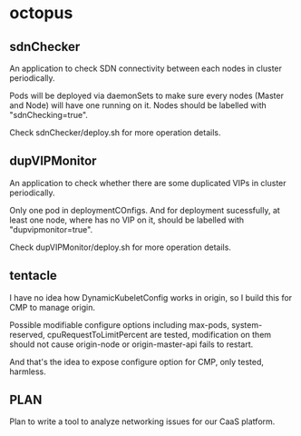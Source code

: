 # octopus

## sdnChecker

An application to check SDN connectivity between each nodes in cluster
periodically.

Pods will be deployed via daemonSets to make sure every nodes (Master and
Node) will have one running on it. Nodes should be labelled with "sdnChecking=true".

Check sdnChecker/deploy.sh for more operation details.

## dupVIPMonitor

An application to check whether there are some duplicated VIPs in cluster
periodically.

Only one pod in deploymentCOnfigs. And for deployment sucessfully, at least
one node, where has no VIP on it, should be labelled with "dupvipmonitor=true".

Check dupVIPMonitor/deploy.sh for more operation details.

## tentacle

I have no idea how DynamicKubeletConfig works in origin, so I build this for
CMP to manage origin.

Possible modifiable configure options including max-pods, system-reserved,
cpuRequestToLimitPercent are tested, modification on them should not cause
origin-node or origin-master-api fails to restart.

And that's the idea to expose configure option for CMP, only tested, harmless.

## PLAN

Plan to write a tool to analyze networking issues for our CaaS platform.

